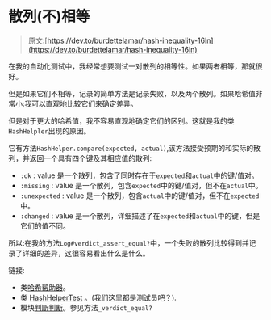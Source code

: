 # 散列(不)相等

> 原文:[https://dev.to/burdettelamar/hash-inequality-16ln](https://dev.to/burdettelamar/hash-inequality-16ln)

在我的自动化测试中，我经常想要测试一对散列的相等性。如果两者相等，那就很好。

但是如果它们不相等，记录的简单方法是记录失败，以及两个散列。如果哈希值非常小:我可以直观地比较它们来确定差异。

但是对于更大的哈希值，我不容易直观地确定它们的区别。这就是我的类`HashHelpler`出现的原因。

它有方法`HashHelper.compare(expected, actual)`,该方法接受预期的和实际的散列，并返回一个具有四个键及其相应值的散列:

*   `:ok` : value 是一个散列，包含了同时存在于`expected`和`actual`中的键/值对。
*   `:missing` : value 是一个散列，包含`expected`中的键/值对，但不在`actual`中。
*   `:unexpected` : value 是一个散列，包含`actual`中的键/值对，但不在`expected`中。
*   `:changed` : value 是一个散列，详细描述了在`expected`和`actual`中的键，但是它们的值不同。

所以:在我的方法`Log#verdict_assert_equal?`中，一个失败的散列比较得到并记录了详细的差异，这很容易看出什么是什么。

链接:

*   类[哈希帮助器](https://github.com/BurdetteLamar/RubyTest/blob/master/lib/helpers/hash_helper.rb)。
*   类 [HashHelperTest](https://github.com/BurdetteLamar/RubyTest/blob/master/test/helpers/hash_helper_test.rb) 。(我们这里都是测试员吧？).
*   模块[判断判断](https://github.com/BurdetteLamar/RubyTest/blob/master/lib/log/verdict_assertion.rb)。参见方法`_verdict_equal?`